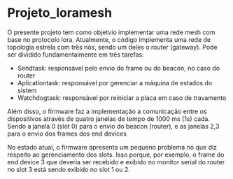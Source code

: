# Projeto_loramesh
<p>O presente projeto tem como objetvio implementar uma rede mesh com base no protocolo lora. Atualmente, o código implementa uma rede de topologia estrela com três nós, sendo um deles o router (gateway). Pode ser dividido fundamentalmente em três tarefas:</p>
<ul>
  <li>Sendtask: responsável pelo envio do frame ou do beacon, no caso do router</li>
  <li>Aplicationtask: responsável por gerenciar a máquina de estados do sistem</li>
  <li>Watchdogtask: responsável por reiniciar a placa em caso de travamento </li>
</ul>
<p>Além disso, o firmware faz a implementação a comunicação entre os dispositivos através de quatro janelas de tempo de 1000 ms (1s) cada. Sendo a janela 0 (slot 0) para o envio do beacon (router), e as janelas 2,3 para o envio dos frames dos end devices</p>
<p>No estado atual, o firmware apresenta um pequeno problema no que diz respeito ao gerenciamento dos slots. Isso porque, por exemplo, o frame do end device 3 que deveria ser recebido e exibido no monitor serial do router no slot 3 está sendo exibido no slot 1 ou 2.</p>

